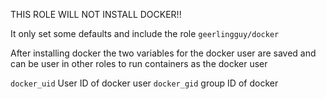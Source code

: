 THIS ROLE WILL NOT INSTALL DOCKER!!

It only set some defaults and include the role `geerlingguy/docker`


After installing docker the two variables for the docker user are saved and can be user in other roles to run containers as the docker user

`docker_uid` User ID of docker user
`docker_gid` group ID of docker
